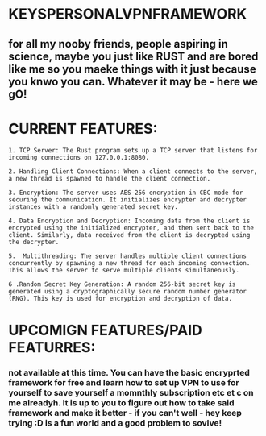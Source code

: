 # KEYSPERSONALVPNFRAMEWORK 

## for all my nooby friends, people aspiring in science, maybe you just like RUST and are bored like me so you maeke things with it just because you knwo you can. Whatever it may be - here we gO!



# CURRENT FEATURES:
```
1. TCP Server: The Rust program sets up a TCP server that listens for incoming connections on 127.0.0.1:8080.

2. Handling Client Connections: When a client connects to the server, a new thread is spawned to handle the client connection.

3. Encryption: The server uses AES-256 encryption in CBC mode for securing the communication. It initializes encrypter and decrypter instances with a randomly generated secret key.

4. Data Encryption and Decryption: Incoming data from the client is encrypted using the initialized encrypter, and then sent back to the client. Similarly, data received from the client is decrypted using the decrypter.

5.  Multithreading: The server handles multiple client connections concurrently by spawning a new thread for each incoming connection. This allows the server to serve multiple clients simultaneously.

6 .Random Secret Key Generation: A random 256-bit secret key is generated using a cryptographically secure random number generator (RNG). This key is used for encryption and decryption of data.
```

# UPCOMIGN FEATURES/PAID FEATURRES:

### not available at this time. You can have the basic encryprted framework for free and learn how to set up VPN to use for yourself to save yourself a momnthly subscription etc et c on me alreadyh. It is up to you to figure out how to take said framework and make it better - if you can't well - hey keep trying :D is a fun world and a good problem to sovlve!


